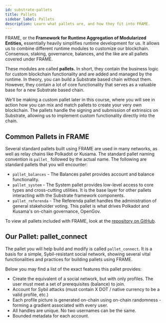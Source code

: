 ```yaml
---
id: substrate-pallets
title: Pallets
sidebar_label: Pallets
description: Learn what pallets are, and how they fit into FRAME.
---
```


FRAME, or the **Framework for Runtime Aggregation of Modularized Entities,** essentially heavily simplifies runtime development for us.  It allows us to combine different runtime modules to customize our blockchain.  Consensus, staking, governance, balances, and the like are all pallets covered under FRAME.   

These modules are called **pallets.**  In short, they contain the business logic for custom blockchain functionality and are added and managed by the runtime.  In theory, you can build a Substrate based chain without them.  However, they contain a lot of core functionality that serves as a valuable base for a new Substrate based chain.

We’ll be making a custom pallet later in this course, where you will see in action how you can mix and match pallets to create your very own blockchain.  The pallets handle the signing and submission of extrinsics on Substrate, allowing us to implement custom functionality directly into the chain.

## Common Pallets in FRAME

Several standard pallets built using FRAME are used in many networks, as well as relay chains like Polkadot or Kusama.  The standard pallet naming convention is `pallet_` followed by the actual name.  The following are standard pallets that you will encounter:

- `pallet_balances` - The Balances pallet provides account and balance functionality.
- `pallet_system` - The System pallet provides low-level access to core types and cross-cutting utilities.  It is the base layer for other pallets interacting with the Substrate framework components.
- `pallet_referenda` - The Referenda pallet handles the administration of general stakeholder voting.  This pallet is what drives Polkadot and Kusama's on-chain governance, OpenGov.

To view all pallets included with FRAME, look at the [repository on GitHub](https://github.com/paritytech/substrate/tree/master/frame).

## Our Pallet: pallet_connect

The pallet you will help build and modify is called `pallet_connect`.  It is a basis for a simple, Sybil-resistant social network, showing several vital functionalities and practices for building pallets using FRAME.  

Below you may find a list of the exact features this pallet provides: 

- Create the equivalent of a social network, but with only profiles.  The user must meet a set of prerequisites (balance) to join.
- Account for Sybil attacks (must contain X DOT / native currency to be a valid profile, etc.)
- Each profile picture is generated on-chain using on-chain randomness - forming a gradient associated with every user.
- All handles are unique.  No two usernames can be the same.
- Bounded metadata for each account.